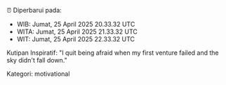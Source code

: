 ⏰ Diperbarui pada:
- WIB: Jumat, 25 April 2025 20.33.32 UTC
- WITA: Jumat, 25 April 2025 21.33.32 UTC
- WIT: Jumat, 25 April 2025 22.33.32 UTC

Kutipan Inspiratif:
"I quit being afraid when my first venture failed and the sky didn't fall down."


Kategori: motivational

